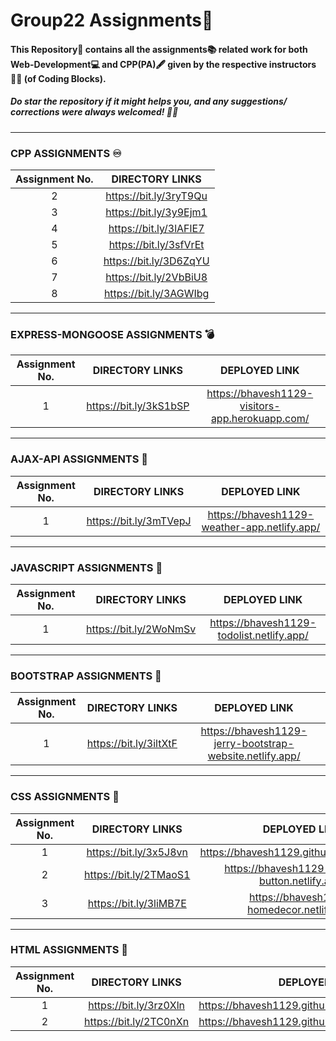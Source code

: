 # Group22 Assignments:bookmark_tabs:

#### This Repository📁 contains all the assignments:books: related work for both Web-Development:computer: and CPP(PA):fountain_pen: given by the respective instructors	:man_technologist: (of Coding Blocks).
##### Do star the repository if it might helps you, and any suggestions/ corrections were always welcomed! :slightly_smiling_face::wink:

<hr/>

### CPP ASSIGNMENTS :infinity:
| Assignment No. | DIRECTORY LINKS |
| :---:   | :-: |
| 2 | https://bit.ly/3ryT9Qu |
| 3 | https://bit.ly/3y9Ejm1 |
| 4 | https://bit.ly/3lAFlE7 |
| 5 | https://bit.ly/3sfVrEt |
| 6 | https://bit.ly/3D6ZqYU |
| 7 | https://bit.ly/2VbBiU8 |
| 8 | https://bit.ly/3AGWIbg |

<hr/>

### EXPRESS-MONGOOSE ASSIGNMENTS :bomb:
| Assignment No. | DIRECTORY LINKS | DEPLOYED LINK |
| :---:   | :-: | :-: |
| 1 | https://bit.ly/3kS1bSP | https://bhavesh1129-visitors-app.herokuapp.com/ |

<hr />

### AJAX-API ASSIGNMENTS :satellite:
| Assignment No. | DIRECTORY LINKS | DEPLOYED LINK |
| :---:   | :-: | :-: |
| 1 | https://bit.ly/3mTVepJ | https://bhavesh1129-weather-app.netlify.app/ |

<hr />

### JAVASCRIPT ASSIGNMENTS :rocket:
| Assignment No. | DIRECTORY LINKS | DEPLOYED LINK |
| :---:   | :-: | :-: |
| 1 | https://bit.ly/2WoNmSv | https://bhavesh1129-todolist.netlify.app/ |

<hr />

### BOOTSTRAP ASSIGNMENTS 🏹
| Assignment No. | DIRECTORY LINKS | DEPLOYED LINK |
| :---:   | :-: | :-: |
| 1 | https://bit.ly/3iltXtF | https://bhavesh1129-jerry-bootstrap-website.netlify.app/ |

<hr/>

### CSS ASSIGNMENTS :dart:
| Assignment No. | DIRECTORY LINKS | DEPLOYED LINK |
| :---:   | :-: | :-: |
| 1 | https://bit.ly/3x5J8vn | https://bhavesh1129.github.io/PhoneBook/ |
| 2 | https://bit.ly/2TMaoS1 | https://bhavesh1129-animated-button.netlify.app/ |
| 3 | https://bit.ly/3liMB7E | https://bhavesh1129-homedecor.netlify.app/ |

<hr/>

### HTML ASSIGNMENTS :jigsaw:
| Assignment No. | DIRECTORY LINKS | DEPLOYED LINK |
| :---:   | :-: | :-: |
| 1 | https://bit.ly/3rz0Xln | https://bhavesh1129.github.io/Web_Assignment1/ |
| 2 | https://bit.ly/2TC0nXn | https://bhavesh1129.github.io/Web_Assignment1/ |
